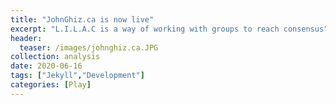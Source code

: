```yaml
---
title: "JohnGhiz.ca is now live"
excerpt: "L.I.L.A.C is a way of working with groups to reach consensus"
header:
  teaser: /images/johnghiz.ca.JPG
collection: analysis
date: 2020-06-16
tags: ["Jekyll","Development"]
categories: [Play]
---
```

